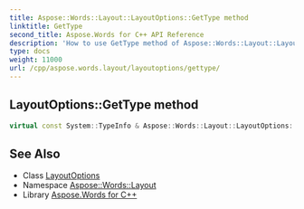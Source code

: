```yaml
---
title: Aspose::Words::Layout::LayoutOptions::GetType method
linktitle: GetType
second_title: Aspose.Words for C++ API Reference
description: 'How to use GetType method of Aspose::Words::Layout::LayoutOptions class in C++.'
type: docs
weight: 11000
url: /cpp/aspose.words.layout/layoutoptions/gettype/
---
```

## LayoutOptions::GetType method




```cpp
virtual const System::TypeInfo & Aspose::Words::Layout::LayoutOptions::GetType() const override
```

## See Also

* Class [LayoutOptions](../)
* Namespace [Aspose::Words::Layout](../../)
* Library [Aspose.Words for C++](../../../)
